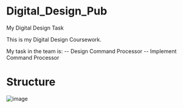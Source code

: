 # Digital_Design_Pub
My Digital Design Task 


This is my Digital Design Coursework.

My task in the team is: 
-- Design Command Processor
-- Implement Command Processor

Structure
==
![image](https://user-images.githubusercontent.com/78419812/192883772-12bc5c2a-4412-4f29-855e-c7b598a421dd.png)
